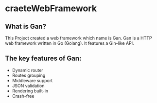 # craeteWebFramework

## What is Gan?

This Project created a web framework which name is Gan. Gan is a HTTP web framework written in Go (Golang). It features a Gin-like API.

## The key features of Gan:

+ Dynamic router
+ Routes grouping
+ Middleware support
+ JSON validation
+ Rendering built-in
+ Crash-free
